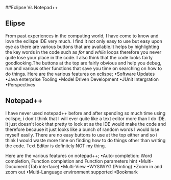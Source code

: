 ##Eclipse Vs Notepad++

Elipse
--------
From past experiences in the computing world, I have come to know and love the eclispe IDE very much. I find it
not only easy to use but easy upon eye as there are various buttons that are available.It helps by highlighting the key
words in the code such as *for* and *while* loops therefore you never quite lose your place in the code. I also think that
the code looks fairly goodlooking.The buttons at the top are fairly obvious and help you debug, run and various other functions 
that save you time on searching on how to do things. 
Here are the various features on eclispe;
•Software Updates
•Java enterprise Tooling
•Model Driven Development 
•JUnit Intergration
•Perspectives

Notepad++
-------
I have never used notepad++ before and after spending so much time using eclispe, i don't think that I will ever quite like
a text editor more than I do IDE. It just doesn't look that pretty to look at as the IDE would make the code and therefore 
because it just looks like a bunch of random words I would lose myself easily. There are no easy buttons to use at the top either
and so i think I would waste more time on finding how to do things other than writing the code. Text Editor is definitely NOT my
thing.

Here are the various features on notepad++;
•Auto-completion: Word completion, Function completion and  Function parameters hint
•Multi-Document (Tab interface)
•Multi-View
•WYSIWYG (Printing)
•Zoom in and zoom out
•Multi-Language environment supported
•Bookmark
